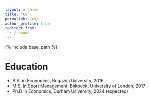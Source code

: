 ```yaml
---
layout: archive
title: "CV"
permalink: /cv/
author_profile: true
redirect_from:
  - /resume
---
```


{% include base_path %}

Education
======
* B.A. in Economics, Bogazici University, 2016
* M.S. in Sport Management, Birkbeck, University of London, 2017
* Ph.D in Economics, Durham University, 2024 (expected)

